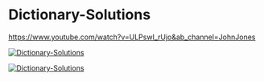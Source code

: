 # Dictionary-Solutions

https://www.youtube.com/watch?v=ULPswI_rUjo&ab_channel=JohnJones

[![Dictionary-Solutions](https://img.youtube.com/vi/ULPswI_rUjo/0.jpg)](https://www,youtube.com/watch?v=ULPswI_rUjo)

[![Dictionary-Solutions](https://img.youtube.com/vi/ULPswI_rUjo/0.jpg)](https://www.youtube.com/watch?v=ULPswI_rUjo "Dictionary-Solutions")
